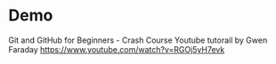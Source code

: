 # Demo

Git and GitHub for Beginners - Crash Course
Youtube tutorail by Gwen Faraday
https://www.youtube.com/watch?v=RGOj5yH7evk
